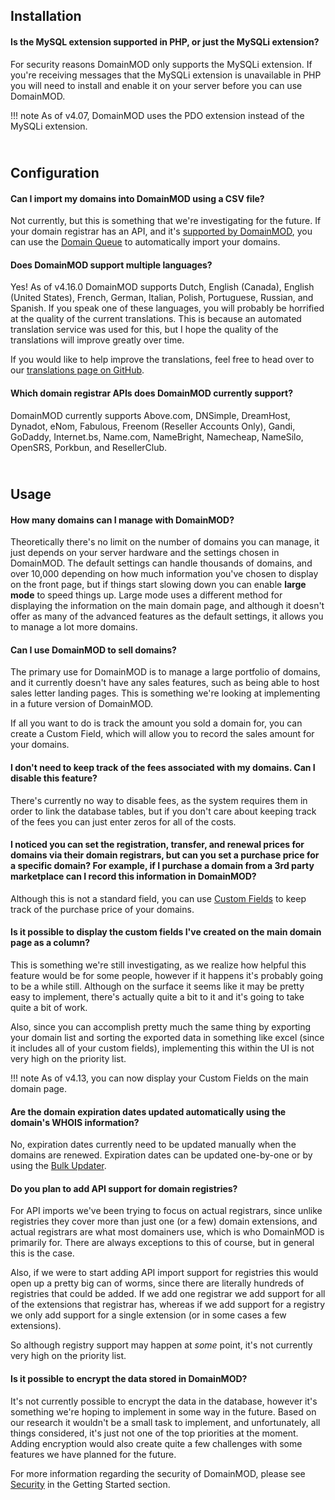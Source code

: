 Installation
------------
<h4>Is the MySQL extension supported in PHP, or just the MySQLi extension?</h4>

For security reasons DomainMOD only supports the MySQLi extension. If you're receiving messages that the MySQLi extension is unavailable in PHP you will need to install and enable it on your server before you can use DomainMOD.

!!! note
    As of v4.07, DomainMOD uses the PDO extension instead of the MySQLi extension.


<BR>Configuration
-----------------
<h4>Can I import my domains into DomainMOD using a CSV file?</h4>

Not currently, but this is something that we're investigating for the future. If your domain registrar has an API, and it's [supported by DomainMOD](domain-queue.md#supported-registrars), you can use the [Domain Queue](domain-queue.md) to automatically import your domains.

<h4>Does DomainMOD support multiple languages?</h4>

Yes! As of v4.16.0 DomainMOD supports Dutch, English (Canada), English (United States), French, German, Italian, Polish, Portuguese, Russian, and Spanish. If you speak one of these languages, you will probably be horrified at the quality of the current translations. This is because an automated translation service was used for this, but I hope the quality of the translations will improve greatly over time.

If you would like to help improve the translations, feel free to head over to our [translations page on GitHub](https://github.com/domainmod/translations).

<h4>Which domain registrar APIs does DomainMOD currently support?</h4>

DomainMOD currently supports Above.com, DNSimple, DreamHost, Dynadot, eNom, Fabulous, Freenom (Reseller Accounts Only), Gandi, GoDaddy, Internet.bs, Name.com, NameBright, Namecheap, NameSilo, OpenSRS, Porkbun, and ResellerClub.


<BR>Usage
---------
<h4>How many domains can I manage with DomainMOD?</h4>

Theoretically there's no limit on the number of domains you can manage, it just depends on your server hardware and the settings chosen in DomainMOD. The default settings can handle thousands of domains, and over 10,000 depending on how much information you've chosen to display on the front page, but if things start slowing down you can enable **large mode** to speed things up. Large mode uses a different method for displaying the information on the main domain page, and although it doesn't offer as many of the advanced features as the default settings, it allows you to manage a lot more domains.


<h4>Can I use DomainMOD to sell domains?</h4>

The primary use for DomainMOD is to manage a large portfolio of domains, and it currently doesn't have any sales features, such as being able to host sales letter landing pages. This is something we're looking at implementing in a future version of DomainMOD.

If all you want to do is track the amount you sold a domain for, you can create a Custom Field, which will allow you to record the sales amount for your domains.


<h4>I don't need to keep track of the fees associated with my domains. Can I disable this feature?</h4>

There's currently no way to disable fees, as the system requires them in order to link the database tables, but if you don't care about keeping track of the fees you can just enter zeros for all of the costs.


<h4>I noticed you can set the registration, transfer, and renewal prices for domains via their domain registrars, but can you set a purchase price for a specific domain? For example, if I purchase a domain from a 3rd party marketplace can I record this information in DomainMOD?</h4>

Although this is not a standard field, you can use [Custom Fields](administration.md#custom-fields) to keep track of the purchase price of your domains.


<h4>Is it possible to display the custom fields I've created on the main domain page as a column?</h4>

This is something we're still investigating, as we realize how helpful this feature would be for some people, however if it happens it's probably going to be a while still. Although on the surface it seems like it may be pretty easy to implement, there's actually quite a bit to it and it's going to take quite a bit of work.

Also, since you can accomplish pretty much the same thing by exporting your domain list and sorting the exported data in something like excel (since it includes all of your custom fields), implementing this within the UI is not very high on the priority list.

!!! note
    As of v4.13, you can now display your Custom Fields on the main domain page.


<h4>Are the domain expiration dates updated automatically using the domain's WHOIS information?</h4> 

No, expiration dates currently need to be updated manually when the domains are renewed. Expiration dates can be updated one-by-one or by using the [Bulk Updater](bulk-updater.md).


<a name="registryapis"></a><h4>Do you plan to add API support for domain registries?</h4>

For API imports we've been trying to focus on actual registrars, since unlike registries they cover more than just one (or a few) domain extensions, and actual registrars are what most domainers use, which is who DomainMOD is primarily for. There are always exceptions to this of course, but in general this is the case.

Also, if we were to start adding API import support for registries this would open up a pretty big can of worms, since there are literally hundreds of registries that could be added. If we add one registrar we add support for all of the extensions that registrar has, whereas if we add support for a registry we only add support for a single extension (or in some cases a few extensions).

So although registry support may happen at *some* point, it's not currently very high on the priority list.


<h4>Is it possible to encrypt the data stored in DomainMOD?</h4>

It's not currently possible to encrypt the data in the database, however it's something we're hoping to implement in some way in the future. Based on our research it wouldn't be a small task to implement, and unfortunately, all things considered, it's just not one of the top priorities at the moment. Adding encryption would also create quite a few challenges with some features we have planned for the future.

For more information regarding the security of DomainMOD, please see [Security](getting-started.md#security) in the Getting Started section.

